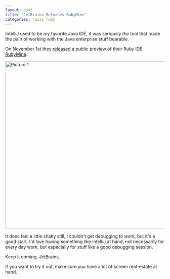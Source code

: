 ```yaml
---
layout: post
title: "JetBrains Releases RubyMine"
categories: rails ruby
---
```

IntelliJ used to be my favorite Java IDE, it was seriously _the_ tool that made the pain of working with the Java enterprise stuff bearable.

On November 1st they [released](http://blogs.jetbrains.com/ruby/2008/11/rubymine-new-ruby-and-rails-ide-from-jetbrains/) a public preview of their Ruby IDE [RubyMine](http://www.jetbrains.com/ruby/index.html).

<div class="thumbnail"><a href="http://skitch.com/mattie/4t5n/picture-1"><img src="http://img.skitch.com/20081103-1p7qd31fesctp7f9fcqrm3pxw9.jpg" alt="Picture 1" width="530"/></a></div>

It does feel a little shaky still, I couldn't get debugging to work, but it's a good start. I'd love having something like IntelliJ at hand, not necessarily for every day work, but especially for stuff like a good debugging session.

Keep it coming, JetBrains.

If you want to try it out, make sure you have a lot of screen real-estate at hand.